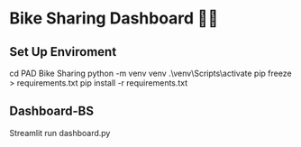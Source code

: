 # Bike Sharing Dashboard 🚴‍♂️

## Set Up Enviroment
cd PAD Bike Sharing 
python -m venv venv
.\venv\Scripts\activate
pip freeze > requirements.txt
pip install -r requirements.txt

## Dashboard-BS
Streamlit run dashboard.py
